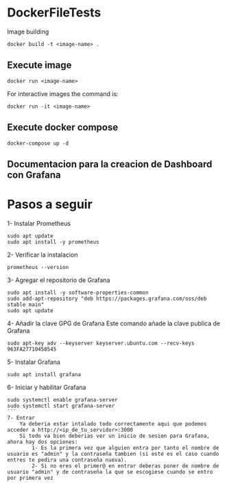 # DockerFileTests

Image building
```
docker build -t <image-name> .
```
## Execute image
```
docker run <image-name>
```
For interactive images the command is:
```
docker run -it <image-name>
```
## Execute docker compose 
```
docker-compose up -d
```

## Documentacion para la creacion de Dashboard con Grafana

# Pasos a seguir 

1- Instalar Prometheus
```
sudo apt update
sudo apt install -y prometheus
```
2- Verificar la instalacion 
```
prometheus --version
```
3- Agregar el repositorio de Grafana
```
sudo apt install -y software-properties-common
sudo add-apt-repository "deb https://packages.grafana.com/oss/deb stable main"
sudo apt update
```
4- Añadir la clave GPG de Grafana
    Este comando añade la clave publica de Grafana 
```
sudo apt-key adv --keyserver keyserver.ubuntu.com --recv-keys 963FA27710458545
```
5- Instalar Grafana
```
sudo apt install grafana
```
6- Iniciar y habilitar Grafana
````
sudo systemctl enable grafana-server
sudo systemctl start grafana-server
```
7- Entrar
    Ya deberia estar intalado todo correctamente aqui que podemos acceder a http://<ip_de_tu_servidor>:3000
    Si todo va bien deberias ver un inicio de sesion para Grafana, ahora hay dos opciones:
        1- Es la primera vez que alguien entra por tanto el nombre de usuario es "admin" y la contraseña tambien (si este es el caso cuando entres te pedira una contraseña nueva).
        2- Si no eres el primer@ en entrar deberas poner de nombre de usuario "admin" y de contraseña la que se escogiese cuando se entro por primera vez